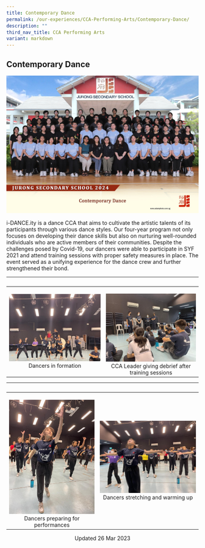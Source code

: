 ```yaml
---
title: Contemporary Dance
permalink: /our-experiences/CCA-Performing-Arts/Contemporary-Dance/
description: ""
third_nav_title: CCA Performing Arts
variant: markdown
---
```

## Contemporary Dance
![Dance 2024](/images/contemporary_dance_2.jpg)

i-DANCE.ity is a dance CCA that aims to cultivate the artistic talents of its participants through various dance styles. Our four-year program not only focuses on developing their dance skills but also on nurturing well-rounded individuals who are active members of their communities. Despite the challenges posed by Covid-19, our dancers were able to participate in SYF 2021 and attend training sessions with proper safety measures in place. The event served as a unifying experience for the dance crew and further strengthened their bond.

|&nbsp;&nbsp; |&nbsp;&nbsp; |  
|---|---|  
| ![](/images/JS2_Dance_1.jpg)<center>Dancers in formation</center> | &nbsp;![](/images/JS3_Dance_2.jpg)<center>CCA Leader giving debrief after training sessions</center> |

|&nbsp;&nbsp; |&nbsp;&nbsp; |  
|---|---|  
|&nbsp;![](/images/JS4_Dance_3.jpg) <center>Dancers preparing for performances</center> | ![](/images/JS5_Dance_4.jpg)<center>Dancers stretching and warming up</center> |

<center> Updated 26 Mar 2023 </center>